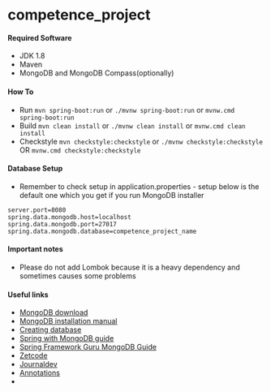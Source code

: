 # competence_project

#### Required Software
* JDK 1.8
* Maven
* MongoDB and MongoDB Compass(optionally)

#### How To
* Run `mvn spring-boot:run` or `./mvnw spring-boot:run` or `mvnw.cmd spring-boot:run`
* Build `mvn clean install` or `./mvnw clean install` or `mvnw.cmd clean install`
* Checkstyle `mvn checkstyle:checkstyle` or `./mvnw checkstyle:checkstyle` OR `mvnw.cmd checkstyle:checkstyle`

#### Database Setup
* Remember to check setup in application.properties - setup below is the default one which you get if you run MongoDB installer
```
server.port=8080
spring.data.mongodb.host=localhost
spring.data.mongodb.port=27017
spring.data.mongodb.database=competence_project_name
```

#### Important notes
* Please do not add Lombok because it is a heavy dependency and sometimes causes some problems

#### Useful links
* [MongoDB download](https://www.mongodb.com/try/download/community)
* [MongoDB installation manual](https://docs.mongodb.com/manual/administration/install-community/)
* [Creating database](https://www.mongodb.com/basics/create-database)
* [Spring with MongoDB guide](https://spring.io/guides/gs/accessing-data-mongodb/)
* [Spring Framework Guru MongoDB Guide](https://springframework.guru/configuring-spring-boot-for-mongo/)
* [Zetcode](http://zetcode.com/springboot/mongodb/)
* [Journaldev](https://www.journaldev.com/18156/spring-boot-mongodb)
* [Annotations](https://www.baeldung.com/spring-data-annotations)
* []()
